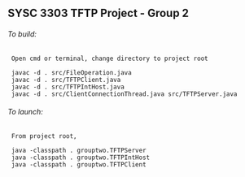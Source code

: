 ## SYSC 3303 TFTP Project - Group 2
###### To build:
     Open cmd or terminal, change directory to project root
     
     javac -d . src/FileOperation.java
     javac -d . src/TFTPClient.java
     javac -d . src/TFTPIntHost.java
     javac -d . src/ClientConnectionThread.java src/TFTPServer.java
     
###### To launch:
     From project root,
     
     java -classpath . grouptwo.TFTPServer
     java -classpath . grouptwo.TFTPIntHost
     java -classpath . grouptwo.TFTPClient
